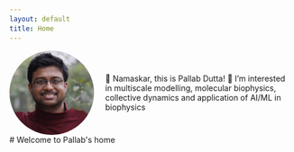 ```yaml
---
layout: default
title: Home
---
```


<div style="display: flex; align-items: center;">
    <img src="PallabDutta_Photo.jpg" alt="Your Photo" style="width:150px; border-radius: 50%; margin-right: 20px;">
    <div>
        🙏 Namaskar, this is Pallab Dutta!
        👀 I’m interested in multiscale modelling, molecular biophysics, collective dynamics and application of AI/ML in biophysics
    </div>
</div>
# Welcome to Pallab's home

<style>
  .site-footer {
    display: none;
  }
</style>
